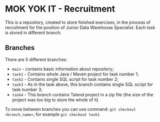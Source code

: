 # MOK YOK  IT - Recruitment

This is a repository, created to store finished exercises, in the process of recruitment for the position of Junior Data Warehouse Specialist. Each task is stored in different branch.

## Branches

There are 5 different branches:
- `main` - contains basic information about repository;
- `task1` - Contains whole Java / Maven project for task number 1;
- `task2` - Contains single SQL script for task number 2;
- `task3` - As in the task above, this branch contains single SQL script for task number 3;
- `task4` - This branch contains Talend project in a zip file (the size of the project was too big to store the whole of it)

To move between branches you can use command: `git checkout <branch_name>`, for example `git checkout task1`